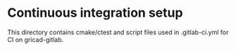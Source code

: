 # Continuous integration setup

This directory contains cmake/ctest and script files used in .gitlab-ci.yml
for CI on gricad-gitlab.

